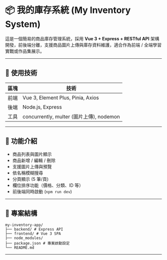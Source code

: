 # 📦 我的庫存系統 (My Inventory System)

這是一個簡易的商品庫存管理系統，採用 **Vue 3 + Express + RESTful API** 架構開發，前後端分離，支援商品圖片上傳與庫存資料維護，適合作為前端 / 全端學習實戰或作品集展示。

---

## 🧰 使用技術

| 區塊 | 技術                                     |
| ---- | ---------------------------------------- |
| 前端 | Vue 3, Element Plus, Pinia, Axios        |
| 後端 | Node.js, Express                         |
| 工具 | concurrently, multer (圖片上傳), nodemon |

---

## 📸 功能介紹

- 商品列表與圖片顯示
- 商品新增 / 編輯 / 刪除
- 支援圖片上傳與預覽
- 依名稱模糊搜尋
- 分頁顯示 (5 筆/頁)
- 欄位排序功能（價格、分類、ID 等）
- 前後端同時啟動 (`npm run dev`)

---

## 📂 專案結構

```
my-inventory-app/
├── backend/ # Express API
├── frontend/ # Vue 3 SPA
├── node_modules/
├── package.json # 專案啟動設定
└── README.md
```

---
